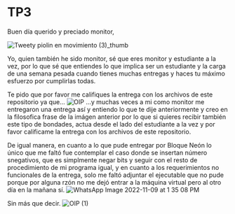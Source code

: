 # TP3

Buen día querido y preciado monitor,

![Tweety piolin en movimiento (3)_thumb](https://user-images.githubusercontent.com/88736607/200911493-02c19418-3dde-4b9f-9c92-2fc01e378e80.gif)

Yo, quien también he sido monitor, sé que eres monitor y estudiante a la vez, por lo que sé que entiendes lo que implica ser un estudiante y la carga de una semana pesada cuando tienes muchas entregas y haces tu máximo esfuerzo por cumplirlas todas.

Te pido que por favor me califiques la entrega con los archivos de este repositorio ya que...
![OIP](https://user-images.githubusercontent.com/88736607/200911888-1bd41715-c84e-47a2-8399-f6bd8057abdc.jpg)
...y muchas veces a mi como monitor me entregaron una entrega así y entiendo lo que te dije anteriormente y creo en la filosofica frase de la imágen anterior por lo que si quieres recibir también este tipo de bondades, actua desde el lado del estudiante a la vez y por favor calificame la entrega con los archivos de este repositorio.

De igual manera, en cuanto a lo que pude entregar por Bloque Neón lo único que me faltó fue contemplar el caso donde se insertan número snegativos, que es simplmente negar bits y seguir con el resto de procedimiento de mi programa igual, y en cuanto a los requerimientos no funcionales de la entrega, solo me faltó adjuntar el ejecutable que no pude porque por alguna rzón no me dejó entrar a la máquina virtual pero al otro día en la mañana sí.
![WhatsApp Image 2022-11-09 at 1 35 08 PM](https://user-images.githubusercontent.com/88736607/200915618-3a372e37-54e5-4fb0-9b36-edf78acd1a4f.jpeg)

Sin más que decir.
![OIP (1)](https://user-images.githubusercontent.com/88736607/200915740-39a2abde-044b-43b1-b128-e1097167a8a2.jpg)
